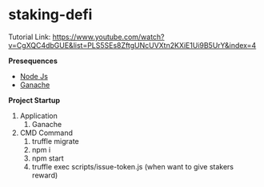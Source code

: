 # staking-defi
Tutorial Link: https://www.youtube.com/watch?v=CgXQC4dbGUE&list=PLS5SEs8ZftgUNcUVXtn2KXiE1Ui9B5UrY&index=4


**Presequences**
* [Node Js](https://nodejs.org/en/download/)
* [Ganache](https://www.trufflesuite.com/ganache)

**Project Startup**
1. Application
    1. Ganache
1. CMD Command
    1. truffle migrate
    1. npm i
    1. npm start
    1. truffle exec scripts/issue-token.js (when want to give stakers reward)
